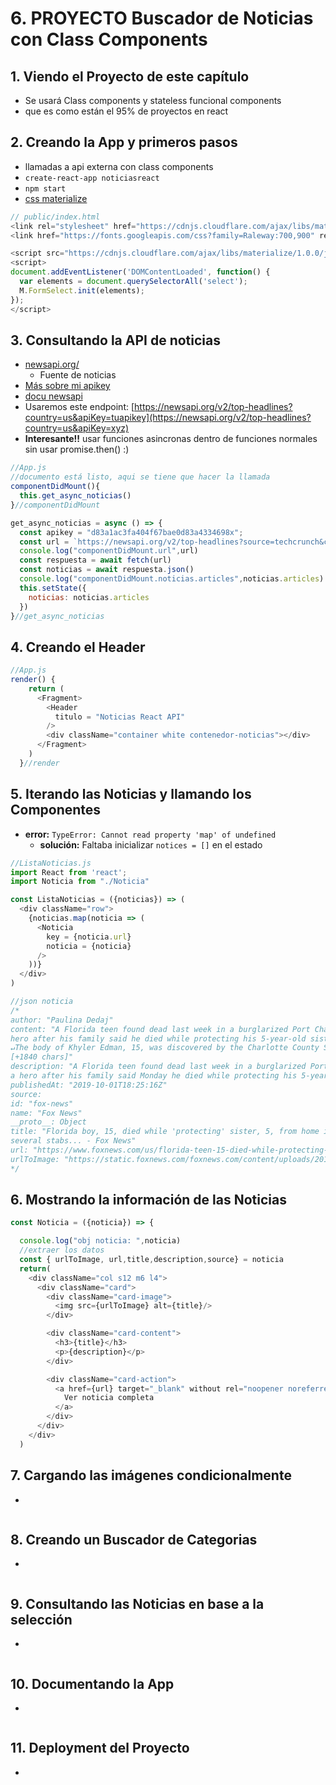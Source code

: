 # 6. PROYECTO Buscador de Noticias con Class Components

## 1. Viendo el Proyecto de este capítulo
- Se usará Class components y stateless funcional components
- que es como están el 95% de proyectos en react

## 2. Creando la App y primeros pasos
- llamadas a api externa con class components
- `create-react-app noticiasreact`
- `npm start` 
- [css materialize](https://gist.github.com/juanpablogdl/bb4846db5998f9e5cee2e1c80f25c30f)
```js
// public/index.html
<link rel="stylesheet" href="https://cdnjs.cloudflare.com/ajax/libs/materialize/1.0.0/css/materialize.min.css">
<link href="https://fonts.googleapis.com/css?family=Raleway:700,900" rel="stylesheet">

<script src="https://cdnjs.cloudflare.com/ajax/libs/materialize/1.0.0/js/materialize.min.js"></script>
<script>
document.addEventListener('DOMContentLoaded', function() {
  var elements = document.querySelectorAll('select');
  M.FormSelect.init(elements);
});
</script>
```
## 3. Consultando la API de noticias
- [newsapi.org/](https://newsapi.org/) 
  - Fuente de noticias
- [Más sobre mi apikey](https://trello.com/c/8oxzB53M/121-apikey)
- [docu newsapi](https://newsapi.org/docs/endpoints/top-headlines)
- Usaremos este endpoint: [https://newsapi.org/v2/top-headlines?country=us&apiKey=tuapikey](https://newsapi.org/v2/top-headlines?country=us&apiKey=xyz)
- **Interesante!!** usar funciones asincronas dentro de funciones normales sin usar promise.then() :)
```js
//App.js
//documento está listo, aqui se tiene que hacer la llamada
componentDidMount(){
  this.get_async_noticias()
}//componentDidMount

get_async_noticias = async () => {
  const apikey = "d83a1ac3fa404f67bae0d83a4334698x";
  const url = `https://newsapi.org/v2/top-headlines?source=techcrunch&country=us&apiKey=${apikey}`
  console.log("componentDidMount.url",url)
  const respuesta = await fetch(url)
  const noticias = await respuesta.json()
  console.log("componentDidMount.noticias.articles",noticias.articles)
  this.setState({
    noticias: noticias.articles
  })
}//get_async_noticias
```
## 4. Creando el Header
```js
//App.js
render() { 
    return ( 
      <Fragment>
        <Header 
          titulo = "Noticias React API"
        />
        <div className="container white contenedor-noticias"></div>
      </Fragment>
    )
  }//render
```
## 5. Iterando las Noticias y llamando los Componentes
- **error:** `TypeError: Cannot read property 'map' of undefined`
  - **solución:** Faltaba inicializar `notices = []` en el estado
```js
//ListaNoticias.js
import React from 'react';
import Noticia from "./Noticia"

const ListaNoticias = ({noticias}) => (
  <div className="row">
    {noticias.map(noticia => (
      <Noticia 
        key = {noticia.url}
        noticia = {noticia}
      />
    ))}
  </div>
)

//json noticia
/*
author: "Paulina Dedaj"
content: "A Florida teen found dead last week in a burglarized Port Charlotte home is being hailed a 
hero after his family said he died while protecting his 5-year-old sister.
↵The body of Khyler Edman, 15, was discovered by the Charlotte County Sheriff’s Office after … 
[+1840 chars]"
description: "A Florida teen found dead last week in a burglarized Port Charlotte home is being hailed 
a hero after his family said Monday he died while protecting his 5-year-old sister."
publishedAt: "2019-10-01T18:25:16Z"
source:
id: "fox-news"
name: "Fox News"
__proto__: Object
title: "Florida boy, 15, died while 'protecting' sister, 5, from home invasion, suspect arrested with 
several stabs... - Fox News"
url: "https://www.foxnews.com/us/florida-teen-15-died-while-protecting-sister-5-from-home-invasion-suspect-arrested-with-several-stabs-wounds"
urlToImage: "https://static.foxnews.com/foxnews.com/content/uploads/2019/10/Khyler-Edman-split.jpg"
*/
```
## 6. Mostrando la información de las Noticias
```js
const Noticia = ({noticia}) => {

  console.log("obj noticia: ",noticia)
  //extraer los datos
  const { urlToImage, url,title,description,source} = noticia
  return(  
    <div className="col s12 m6 l4">
      <div className="card">
        <div className="card-image">
          <img src={urlToImage} alt={title}/>
        </div>

        <div className="card-content">
          <h3>{title}</h3>
          <p>{description}</p>
        </div>

        <div className="card-action">
          <a href={url} target="_blank" without rel="noopener noreferrer" className="waves-effect waves-light btn">
            Ver noticia completa
          </a>
        </div>
      </div>
    </div>
  )
```
## 7. Cargando las imágenes condicionalmente
- 
```js
```
## 8. Creando un Buscador de Categorias
- 
```js
```
## 9. Consultando las Noticias en base a la selección
- 
```js
```
## 10. Documentando la App
- 
```js
```
## 11. Deployment del Proyecto
- 
```js
```